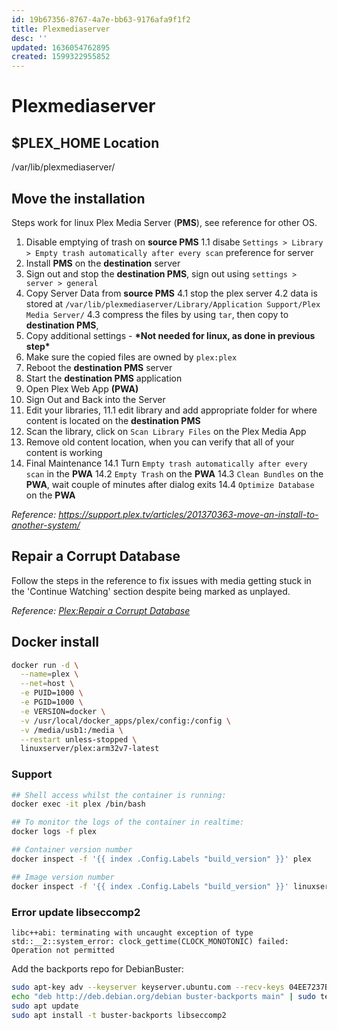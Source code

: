 ```yaml
---
id: 19b67356-8767-4a7e-bb63-9176afa9f1f2
title: Plexmediaserver
desc: ''
updated: 1636054762895
created: 1599322955852
---
```


# Plexmediaserver

## $PLEX_HOME Location
/var/lib/plexmediaserver/

## Move the installation
Steps work for linux Plex Media Server (**PMS**), see reference for other OS.
1. Disable emptying of trash on **source PMS**
  1.1 disabe `Settings > Library > Empty trash automatically after every scan` preference for server
2. Install **PMS** on the **destination** server
3. Sign out and stop the **destination PMS**, sign out using `settings > server > general`
4. Copy Server Data from **source PMS**
  4.1 stop the plex server
  4.2 data is stored at `/var/lib/plexmediaserver/Library/Application Support/Plex Media Server/`
  4.3 compress the files by using `tar`, then copy to **destination PMS**, 
5. Copy additional settings - **\*Not needed for linux, as done in previous step\***
6. Make sure the copied files are owned by `plex:plex`
7. Reboot the **destination PMS** server
8. Start the **destination PMS** application
9. Open Plex Web App **(PWA)**
10. Sign Out and Back into the Server
11. Edit your libraries, 
  11.1 edit library and add appropriate folder for where content is located on the **destination PMS**
12. Scan the library, click on `Scan Library Files` on the Plex Media App
13. Remove old content location, when you can verify that all of your content is working
14. Final Maintenance
  14.1 Turn `Empty trash automatically after every scan` in the **PWA**
  14.2 `Empty Trash` on the **PWA**
  14.3 `Clean Bundles` on the **PWA**, wait couple of minutes after dialog exits
  14.4 `Optimize Database` on the **PWA**

_Reference: https://support.plex.tv/articles/201370363-move-an-install-to-another-system/_

## Repair a Corrupt Database
Follow the steps in the reference to fix issues with media getting stuck in the 'Continue Watching' section despite being marked as unplayed.

_Reference: [Plex:Repair a Corrupt Database](https://support.plex.tv/articles/201100678-repair-a-corrupt-database/?_ga=2.121149832.1231479726.1601827334-1128507795.1600200934)_


## Docker install
```sh
docker run -d \
  --name=plex \
  --net=host \
  -e PUID=1000 \
  -e PGID=1000 \
  -e VERSION=docker \
  -v /usr/local/docker_apps/plex/config:/config \
  -v /media/usb1:/media \
  --restart unless-stopped \
  linuxserver/plex:arm32v7-latest
```

### Support
```sh
## Shell access whilst the container is running:
docker exec -it plex /bin/bash

## To monitor the logs of the container in realtime:
docker logs -f plex

## Container version number
docker inspect -f '{{ index .Config.Labels "build_version" }}' plex

## Image version number
docker inspect -f '{{ index .Config.Labels "build_version" }}' linuxserver/plex:arm32v7-latest
```

### Error update libseccomp2
`libc++abi: terminating with uncaught exception of type std::__2::system_error: clock_gettime(CLOCK_MONOTONIC) failed: Operation not permitted`

Add the backports repo for DebianBuster:
```bash
sudo apt-key adv --keyserver keyserver.ubuntu.com --recv-keys 04EE7237B7D453EC 648ACFD622F3D138
echo "deb http://deb.debian.org/debian buster-backports main" | sudo tee -a /etc/apt/sources.list.d/buster-backports.list
sudo apt update
sudo apt install -t buster-backports libseccomp2
```
